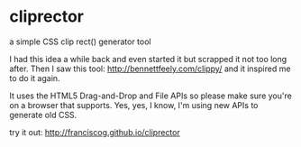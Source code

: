 cliprector
==========

a simple CSS clip rect() generator tool

I had this idea a while back and even started it but scrapped it not too long after.  Then I saw this tool: http://bennettfeely.com/clippy/ and it inspired me to do it again.

It uses the HTML5 Drag-and-Drop and File APIs so please make sure you're on a browser that supports.  Yes, yes, I know, I'm using new APIs to generate old CSS. 

try it out: http://franciscog.github.io/cliprector
